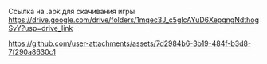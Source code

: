 Ссылка на .apk для скачивания игры
https://drive.google.com/drive/folders/1mqec3J_c5glcAYuD6XepgngNdthogSvY?usp=drive_link



https://github.com/user-attachments/assets/7d2984b6-3b19-484f-b3d8-7f290a8630c1

